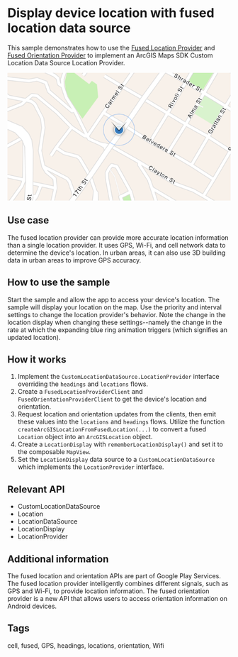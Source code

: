 # Display device location with fused location data source

This sample demonstrates how to use the [Fused Location Provider](https://developers.google.com/location-context/fused-location-provider) and [Fused Orientation Provider](https://android-developers.googleblog.com/2024/03/introducing-fused-orientation-provider-api.html) to implement an ArcGIS Maps SDK Custom Location Data Source Location Provider.

![Image of display device location with fused location data source](display-device-location-with-fused-location-data-source.png)

## Use case

The fused location provider can provide more accurate location information than a single location provider. It uses GPS, Wi-Fi, and cell network data to determine the device's location. In urban areas, it can also use 3D building data in urban areas to improve GPS accuracy.

## How to use the sample

Start the sample and allow the app to access your device's location. The sample will display your location on the map. Use the priority and interval settings to change the location provider's behavior. Note the change in the location display when changing these settings--namely the change in the rate at which the expanding blue ring animation triggers (which signifies an updated location).

## How it works

1. Implement the `CustomLocationDataSource.LocationProvider` interface overriding the `headings` and `locations` flows.
2. Create a `FusedLocationProviderClient` and `FusedOrientationProviderClient` to get the device's location and orientation.
3. Request location and orientation updates from the clients, then emit these values into the `locations` and `headings` flows. Utilize the function `createArcGISLocationFromFusedLocation(...)` to convert a fused `Location` object into an `ArcGISLocation` object.
4. Create a `LocationDisplay` with `rememberLocationDisplay()` and set it to the composable `MapView`.
5. Set the `LocationDisplay` data source to a `CustomLocationDataSource` which implements the `LocationProvider` interface.

## Relevant API

* CustomLocationDataSource
* Location
* LocationDataSource
* LocationDisplay
* LocationProvider

## Additional information

The fused location and orientation APIs are part of Google Play Services. The fused location provider intelligently combines different signals, such as GPS and Wi-Fi, to provide location information. The fused orientation provider is a new API that allows users to access orientation information on Android devices.

## Tags

cell, fused, GPS, headings, locations, orientation, Wifi

